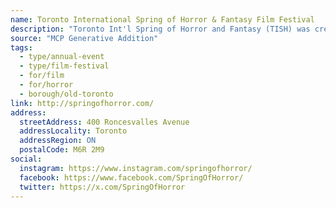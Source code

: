 ```yaml
---
name: Toronto International Spring of Horror & Fantasy Film Festival
description: "Toronto Int'l Spring of Horror and Fantasy (TISH) was created to give people of Toronto access to quality genre films throughout the year."
source: "MCP Generative Addition"
tags:
  - type/annual-event
  - type/film-festival
  - for/film
  - for/horror
  - borough/old-toronto
link: http://springofhorror.com/
address:
  streetAddress: 400 Roncesvalles Avenue
  addressLocality: Toronto
  addressRegion: ON
  postalCode: M6R 2M9
social:
  instagram: https://www.instagram.com/springofhorror/
  facebook: https://www.facebook.com/SpringOfHorror/
  twitter: https://x.com/SpringOfHorror
---
```

